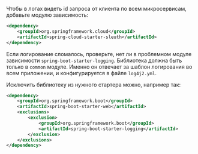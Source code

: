 Чтобы в логах видеть id запроса от клиента по всем микросервисам, добавьте модулю зависимость:
```xml
<dependency>
    <groupId>org.springframework.cloud</groupId>
    <artifactId>spring-cloud-starter-sleuth</artifactId>
</dependency>
```

Если логирование сломалось, проверьте, нет ли в проблемном модуле зависимости
`spring-boot-starter-logging`. Библиотека должна быть только в `common` модуле. Именно он отвечает за шаблон логирования во всем приложении, и конфигурируется в файле `log4j2.yml`.

Исключить библиотеку из нужного стартера можно, например так:
```xml
<dependency>
    <groupId>org.springframework.boot</groupId>
    <artifactId>spring-boot-starter-web</artifactId>
    <exclusions>
        <exclusion>
            <groupId>org.springframework.boot</groupId>
            <artifactId>spring-boot-starter-logging</artifactId>
        </exclusion>
    </exclusions>
</dependency>
```